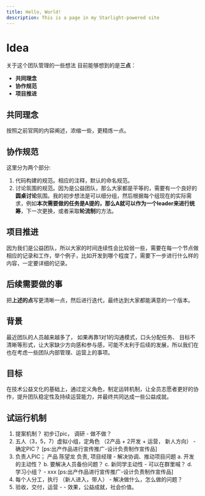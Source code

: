 ```yaml
---
title: Hello, World!
description: This is a page in my Starlight-powered site
---
```


# Idea

关于这个团队管理的一些想法
目前能够想到的是**三点**：

* **共同理念**
* **协作规范**
* **项目推进**

## 共同理念

按照之前官网的内容阐述，浓缩一些，更精炼一点。

## 协作规范

这里分为两个部分:

1. 代码构建的规范。相应的注释，默认的命名规范。
2. 讨论氛围的规范。因为是公益团队，那么大家都是平等的，需要有一个良好的**圆桌讨论**氛围。我的初步想法是可以细分组，然后根据每个组现在的实际需求，例如**本次需要做的任务是A提的，那么A就可以作为一个leader来进行统筹**，下一次更换，或者采取**轮流制**的方法。

## 项目推进

因为我们是公益团队，所以大家的时间连续性会比较弱一些，需要在每一个节点做相应的记录和工作，举个例子，比如开发到哪个程度了，需要下一步进行什么样的内容，一定要详细的记录。

## 后续需要做的事

把**上述的点**写更清晰一点，然后进行迭代，最终达到大家都能满意的一个版本。

## 背景

最近团队的人员越来越多了， 如果再靠1对1的沟通模式，口头分配任务、 目标不清晰等形式，让大家缺少方向感和参与感，可能不太利于后续的发展，所以我们在也在考虑一些团队内部管理、运营上的事项。

## 目标

在技术公益文化的基础上，通过定义角色，制定运转机制，让全员志愿者更好的协作，提升团队稳定性及持续运营能力，并最终共同达成一些公益成就。

## 试运行机制

1. 提案机制？ 初步订pic， 调研   -   做不做？
2. 五人（3，5，7）虚拟小组，定角色 （2产品  + 2开发  + 运营， 新人方向）   - 确定PIC？
[ps:出产作品进行宣传推广-设计负责制作宣传品]
3. 负责人PIC； 产品 陈望龙 负责, 项目经理  - 解决协调、推动项目问题
 a. 开发的主动性？
 b. 要解决人员备份问题？
 c. 新同学主动性   - 可以在群里喊？
 d. 学习小组？  - xxx
[ps:出产作品进行宣传推广-设计负责制作宣传品]
4. 每个人分工，执行  （新人进入，带人） - 解决做什么，怎么做的问题？
5. 验收，交付，运营  -  - 效果，公益成就，社会价值。
